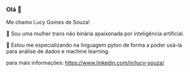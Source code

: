 ### Olá 👋
Me chamo Lucy Gomes de Souza!

🔭 Sou uma mulher trans não binária apaixonada por inteligência artificial.

💬 Estou me especializando na linguagem pyton de forma a poder usá-la para análise de dados e machine learning.

para mais informações: https://www.linkedin.com/in/lucy-souza/
